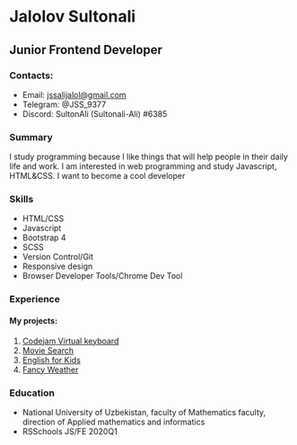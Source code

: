 # Jalolov Sultonali
## Junior Frontend Developer

### Contacts:
- Email: jssalijalol@gmail.com
- Telegram: @JSS_9377
- Discord: SultonAli (Sultonali-Ali)
           #6385

### Summary 
I study programming because I like things that will help people in their daily life and work. I am interested in web programming and study Javascript, HTML&CSS. I want to become a cool developer

### Skills
- HTML/CSS
- Javascript
- Bootstrap 4
- SCSS
- Version Control/Git
- Responsive design
- Browser Developer Tools/Chrome Dev Tool

### Experience
#### My projects:
1. [Codejam Virtual keyboard](https://sultonali-ali.github.io/codejam-virtual_keyboard/ "Virtual keyboard" )
2. [Movie Search](https://sultonali-ali-movie-search.netlify.app/ "Movie Search" )
3. [English for Kids](https://sultonali-ali-english-for-kids.netlify.app "English for Kids" )
4. [Fancy Weather](https://sultonali-ali-fancy-weather.netlify.app "Fancy Weather" )

### Education

+ National University of Uzbekistan, faculty of Mathematics faculty, direction of Applied mathematics and informatics
+ RSSchools JS/FE 2020Q1
